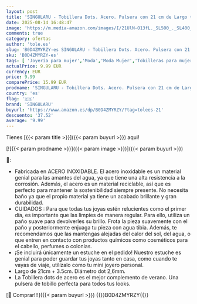 ```yaml
---
layout: post
title: 'SINGULARU - Tobillera Dots. Acero. Pulsera con 21 cm de Largo + 3 5 cm de Alargador. Talla Única Joyas para Mujer'
date: 2025-08-14 16:48:47
image: 'https://m.media-amazon.com/images/I/21UlN-O13fL._SL500_._SL400_.jpg'
comments: true
category: ofertas
author: 'tole.es'
slug: 'B0D4ZMYRZY-es SINGULARU - Tobillera Dots. Acero. Pulsera con 21 cm de...'
sku: 'B0D4ZMYRZY-es'
tags: [ 'Joyería para mujer','Moda','Moda Mujer','Tobilleras para mujer','singularu','🇪🇸', ]
actualPrice: 9.99 EUR
currency: EUR
price: 9.99
comparePrice: 15.99 EUR
prodname: 'SINGULARU - Tobillera Dots. Acero. Pulsera con 21 cm de Largo + 3 5 cm de Alargador. Talla Única Joyas para Mujer'
country: 'es'
flag: '🇪🇸'
brand: 'SINGULARU'
buyurl: 'https://www.amazon.es/dp/B0D4ZMYRZY/?tag=tolees-21'
descuento: '37.52'
average: '9.99'
---
```


Tienes [{{< param title >}}]({{< param buyurl >}}) aqui!

[![{{< param prodname >}}]({{< param image >}})]({{< param buyurl >}})

🔎:

- Fabricada en ACERO INOXIDABLE. El acero inoxidable es un material genial para las amantes del agua, ya que tiene una alta resistencia a la corrosión. Además, el acero es un material reciclable, así que es perfecto para mantener la sostenibilidad siempre presente. No necesita baño ya que el propio material ya tiene un acabado brillante y gran durabilidad.
- CUIDADOS : Para que todas tus joyas estén relucientes como el primer día, es importante que las limpies de manera regular. Para ello, utiliza un paño suave para devolverles su brillo. Frota la pieza suavemente con el paño y posteriormente enjuaga tu pieza con agua tibia. Además, te recomendamos que las mantengas alejadas del calor del sol, del agua, o que entren en contacto con productos químicos como cosméticos para el cabello, perfumes o colonias.
- ¡Se incluirá únicamente un estuche en el pedido! Nuestro estuche es genial para poder guardar tus joyas tanto en casa, como cuando te vayas de viaje, utilízalo como tu mini joyero personal.
- Largo de 21cm + 3.5cm. Diámetro dot 2,6mm.
- La Tobillera dots de acero es el mejor complemento de verano. Una pulsera de tobillo perfecta para todos tus looks.

[🛒 Comprar!!!]({{< param buyurl >}})
{{<world>}}B0D4ZMYRZY{{</world>}}
